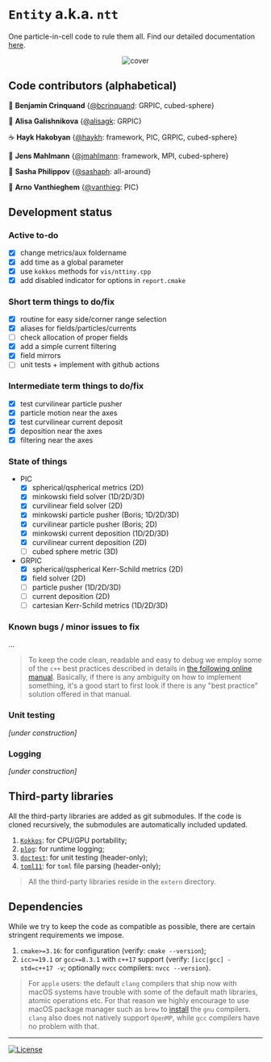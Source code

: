 # `Entity` a.k.a. `ntt`
One particle-in-cell code to rule them all. Find our detailed documentation [here](https://haykh.github.io/entity/).

<p align="center">
  <picture>
    <source media="(prefers-color-scheme: dark)" srcset="assets/cover_dark.gif">
    <source media="(prefers-color-scheme: light)" srcset="assets/cover_light.gif">
    <img alt="cover" src="assets/cover_light.gif">
  </picture>
</p>

## Code contributors (alphabetical)

🍵 __Benjamin Crinquand__ {[@bcrinquand](https://github.com/bcrinquand): GRPIC, cubed-sphere}

🧋 __Alisa Galishnikova__ {[@alisagk](https://github.com/alisagk): GRPIC}

☕ __Hayk Hakobyan__ {[@haykh](https://github.com/haykh): framework, PIC, GRPIC, cubed-sphere}

🥔 __Jens Mahlmann__ {[@jmahlmann](https://github.com/jmahlmann): framework, MPI, cubed-sphere}

🐬 __Sasha Philippov__ {[@sashaph](https://github.com/sashaph): all-around}

🤷 __Arno Vanthieghem__ {[@vanthieg](https://github.com/vanthieg): PIC}

## Development status

### Active to-do

  - [x] change metrics/aux foldername
  - [x] add time as a global parameter
  - [x] use `kokkos` methods for `vis/nttiny.cpp`
  - [x] add disabled indicator for options in `report.cmake`

### Short term things to do/fix

  - [x] routine for easy side/corner range selection
  - [x] aliases for fields/particles/currents
  - [ ] check allocation of proper fields
  - [x] add a simple current filtering
  - [x] field mirrors
  - [ ] unit tests + implement with github actions

### Intermediate term things to do/fix

  - [x] test curvilinear particle pusher
  - [x] particle motion near the axes
  - [x] test curvilinear current deposit
  - [x] deposition near the axes
  - [x] filtering near the axes

### State of things

* PIC
  - [x] spherical/qspherical metrics (2D)
  - [x] minkowski field solver (1D/2D/3D)
  - [x] curvilinear field solver (2D)
  - [x] minkowski particle pusher (Boris; 1D/2D/3D)
  - [x] curvilinear particle pusher (Boris; 2D)
  - [x] minkowski current deposition (1D/2D/3D)
  - [x] curvilinear current deposition (2D)
  - [ ] cubed sphere metric (3D)
* GRPIC
  - [x] spherical/qspherical Kerr-Schild metrics (2D)
  - [x] field solver (2D)
  - [ ] particle pusher (1D/2D/3D)
  - [ ] current deposition (2D)
  - [ ] cartesian Kerr-Schild metrics (1D/2D/3D)

### Known bugs / minor issues to fix

  ...

> To keep the code clean, readable and easy to debug we employ some of the `c++` best practices described in details in [the following online manual](https://www.learncpp.com/). Basically, if there is any ambiguity on how to implement something, it's a good start to first look if there is any "best practice" solution offered in that manual.

### Unit testing

_[under construction]_

### Logging

_[under construction]_

## Third-party libraries

All the third-party libraries are added as git submodules. If the code is cloned recursively, the submodules are automatically included updated.

1. [`Kokkos`](https://github.com/kokkos/kokkos/): for CPU/GPU portability;
2. [`plog`](https://github.com/SergiusTheBest/plog): for runtime logging;
3. [`doctest`](https://github.com/doctest/doctest): for unit testing (header-only);
4. [`toml11`](https://github.com/ToruNiina/toml11): for `toml` file parsing (header-only);

> All the third-party libraries reside in the `extern` directory.

## Dependencies

While we try to keep the code as compatible as possible, there are certain stringent requirements we impose.

1. `cmake>=3.16`: for configuration (verify: `cmake --version`);
2. `icc>=19.1` or `gcc>=8.3.1` with `c++17` support (verify: `[icc|gcc] -std=c++17 -v`; optionally `nvcc` compilers: `nvcc --version`).

> For `apple` users: the default `clang` compilers that ship now with macOS systems have trouble with some of the default math libraries, atomic operations etc. For that reason we highly encourage to use macOS package manager such as `brew` to [install](https://formulae.brew.sh/formula/gcc) the `gnu` compilers. `clang` also does not natively support `OpenMP`, while `gcc` compilers have no problem with that.

---

[![License](https://img.shields.io/badge/License-BSD%203--Clause-blue.svg)](https://opensource.org/licenses/BSD-3-Clause)
